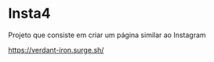 # Insta4
Projeto que consiste em criar um página similar ao Instagram

https://verdant-iron.surge.sh/
